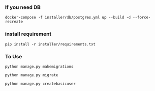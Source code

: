 ### If you need DB
```
docker-compose -f installer/db/postgres.yml up --build -d --force-recreate
```
### install requirement
```
pip install -r installer/requirements.txt
```

### To Use
```
python manage.py makemigrations
```
```
python manage.py migrate
```
```
python manage.py createbasicuser
```

